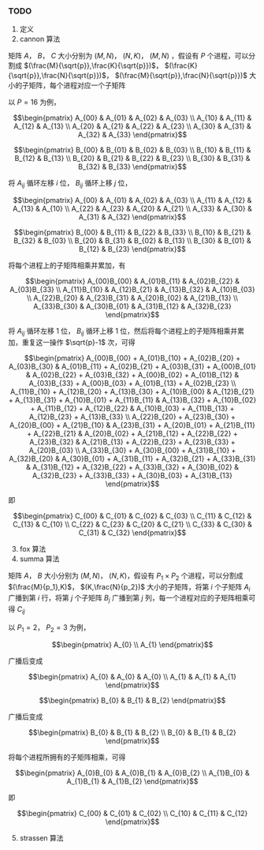 
### TODO

1. 定义
2. cannon 算法

矩阵 $A$， $B$， $C$ 大小分别为 $(M,N)$， $(N,K)$， $(M,N)$ ，假设有 $P$ 个进程，可以分割成 $(\frac{M}{\sqrt{p}},\frac{K}{\sqrt{p}})$， $(\frac{K}{\sqrt{p}},\frac{N}{\sqrt{p}})$， $(\frac{M}{\sqrt{p}},\frac{N}{\sqrt{p}})$ 大小的子矩阵，每个进程对应一个子矩阵

以 $P = 16$ 为例，

```math
\begin{pmatrix}
	A_{00} & A_{01} & A_{02} & A_{03} \\
	A_{10} & A_{11} & A_{12} & A_{13} \\
	A_{20} & A_{21} & A_{22} & A_{23} \\
	A_{30} & A_{31} & A_{32} & A_{33}
\end{pmatrix}
```

```math
\begin{pmatrix}
	B_{00} & B_{01} & B_{02} & B_{03} \\
	B_{10} & B_{11} & B_{12} & B_{13} \\
	B_{20} & B_{21} & B_{22} & B_{23} \\
	B_{30} & B_{31} & B_{32} & B_{33}
\end{pmatrix}
```

将 $A_{ij}$ 循环左移 $i$ 位， $B_{ij}$ 循环上移 $j$ 位，

```math
\begin{pmatrix}
	A_{00} & A_{01} & A_{02} & A_{03} \\
	A_{11} & A_{12} & A_{13} & A_{10} \\
	A_{22} & A_{23} & A_{20} & A_{21} \\
	A_{33} & A_{30} & A_{31} & A_{32}
\end{pmatrix}
```

```math
\begin{pmatrix}
	B_{00} & B_{11} & B_{22} & B_{33} \\
	B_{10} & B_{21} & B_{32} & B_{03} \\
	B_{20} & B_{31} & B_{02} & B_{13} \\
	B_{30} & B_{01} & B_{12} & B_{23}
\end{pmatrix}
```

将每个进程上的子矩阵相乘并累加，有

```math
\begin{pmatrix}
	A_{00}B_{00} & A_{01}B_{11} & A_{02}B_{22} & A_{03}B_{33} \\
	A_{11}B_{10} & A_{12}B_{21} & A_{13}B_{32} & A_{10}B_{03} \\
	A_{22}B_{20} & A_{23}B_{31} & A_{20}B_{02} & A_{21}B_{13} \\
	A_{33}B_{30} & A_{30}B_{01} & A_{31}B_{12} & A_{32}B_{23}
\end{pmatrix}
```

将 $A_{ij}$ 循环左移 $1$ 位， $B_{ij}$ 循环上移 $1$ 位，然后将每个进程上的子矩阵相乘并累加，重复这一操作 $\sqrt{p}-1$ 次，可得

```math
\begin{pmatrix}
	A_{00}B_{00} + A_{01}B_{10} + A_{02}B_{20} + A_{03}B_{30} &
    A_{01}B_{11} + A_{02}B_{21} + A_{03}B_{31} + A_{00}B_{01} &
    A_{02}B_{22} + A_{03}B_{32} + A_{00}B_{02} + A_{01}B_{12} &
    A_{03}B_{33} + A_{00}B_{03} + A_{01}B_{13} + A_{02}B_{23} \\ 
	A_{11}B_{10} + A_{12}B_{20} + A_{13}B_{30} + A_{10}B_{00} &
    A_{12}B_{21} + A_{13}B_{31} + A_{10}B_{01} + A_{11}B_{11} &
    A_{13}B_{32} + A_{10}B_{02} + A_{11}B_{12} + A_{12}B_{22} &
    A_{10}B_{03} + A_{11}B_{13} + A_{12}B_{23} + A_{13}B_{33} \\ 
	A_{22}B_{20} + A_{23}B_{30} + A_{20}B_{00} + A_{21}B_{10} &
    A_{23}B_{31} + A_{20}B_{01} + A_{21}B_{11} + A_{22}B_{21} &
    A_{20}B_{02} + A_{21}B_{12} + A_{22}B_{22} + A_{23}B_{32} &
    A_{21}B_{13} + A_{22}B_{23} + A_{23}B_{33} + A_{20}B_{03} \\ 
	A_{33}B_{30} + A_{30}B_{00} + A_{31}B_{10} + A_{32}B_{20} &
    A_{30}B_{01} + A_{31}B_{11} + A_{32}B_{21} + A_{33}B_{31} &
    A_{31}B_{12} + A_{32}B_{22} + A_{33}B_{32} + A_{30}B_{02} &
    A_{32}B_{23} + A_{33}B_{33} + A_{30}B_{03} + A_{31}B_{13}
\end{pmatrix}
```

即

```math
\begin{pmatrix}
	C_{00} & C_{01} & C_{02} & C_{03} \\
	C_{11} & C_{12} & C_{13} & C_{10} \\
	C_{22} & C_{23} & C_{20} & C_{21} \\
	C_{33} & C_{30} & C_{31} & C_{32}
\end{pmatrix}
```

3. fox 算法
4. summa 算法

矩阵 $A$， $B$ 大小分别为 $(M,N)$， $(N,K)$，假设有 $P_1 \times P_2$ 个进程，可以分割成 $(\frac{M}{p_1},K)$， $(K,\frac{N}{p_2})$ 大小的子矩阵，将第 $i$ 个子矩阵 $A_i$ 广播到第 $i$ 行，将第 $j$ 个子矩阵 $B_j$ 广播到第 $j$ 列，每一个进程对应的子矩阵相乘可得 $C_{ij}$

以 $P_1 = 2$， $P_2 = 3$ 为例，

```math
\begin{pmatrix}
	A_{0} \\
	A_{1}
\end{pmatrix}
```

广播后变成

```math
\begin{pmatrix}
	A_{0} & A_{0} & A_{0} \\
	A_{1} & A_{1} & A_{1}
\end{pmatrix}
```

```math
\begin{pmatrix}
	B_{0} & B_{1} & B_{2}
\end{pmatrix}
```

广播后变成

```math
\begin{pmatrix}
	B_{0} & B_{1} & B_{2} \\
	B_{0} & B_{1} & B_{2}
\end{pmatrix}
```

将每个进程所拥有的子矩阵相乘，可得

```math
\begin{pmatrix}
	A_{0}B_{0} & A_{0}B_{1} & A_{0}B_{2} \\
	A_{1}B_{0} & A_{1}B_{1} & A_{1}B_{2}
\end{pmatrix}
```

即

```math
\begin{pmatrix}
	C_{00} & C_{01} & C_{02} \\
	C_{10} & C_{11} & C_{12}
\end{pmatrix}
```


5. strassen 算法